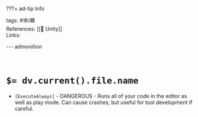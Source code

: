 ???+ ad-tip Info

tags: #🕸️/🟦    
References: [[🔲 Unity]]  
Links: 

--- admonition


<br>

# `$= dv.current().file.name`

 - `[ExecuteAlways]` - DANGEROUS - Runs all of your code in the editor as well as play mode. Can cause crashes, but useful for tool development if careful.
